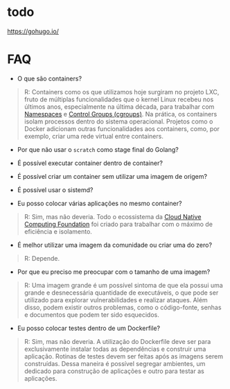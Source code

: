 # todo

https://gohugo.io/

# FAQ

- O que são containers?

> R: Containers como os que utilizamos hoje surgiram no projeto LXC, fruto de múltiplas funcionalidades que o kernel Linux recebeu nos últimos anos, especialmente na última década, para trabalhar com [Namespaces](https://medium.com/@teddyking/linux-namespaces-850489d3ccf) e [Control Groups (cgroups)](https://github.com/torvalds/linux/blob/master/Documentation/admin-guide/cgroup-v2.rst). Na prática, os containers isolam processos dentro do sistema operacional. Projetos como o Docker adicionam outras funcionalidades aos containers, como, por exemplo, criar uma rede virtual entre containers.

- Por que não usar o `scratch` como stage final do Golang?


- É possível executar container dentro de container?

- É possível criar um container sem utilizar uma imagem de origem?

- É possível usar o sistemd?

- Eu posso colocar várias aplicações no mesmo container?

> R: Sim, mas não deveria. Todo o ecossistema da [Cloud Native Computing Foundation](https://www.cncf.io/) foi criado para trabalhar com o máximo de eficiência e isolamento.

- É melhor utilizar uma imagem da comunidade ou criar uma do zero?

> R: Depende.

- Por que eu preciso me preocupar com o tamanho de uma imagem?

> R: Uma imagem grande é um possível sintoma de que ela possui uma grande e desnecessária quantidade de executáveis, o que pode ser utilizado para explorar vulnerabilidades e realizar ataques. Além disso, podem existir outros problemas, como o código-fonte, senhas e documentos que podem ter sido esquecidos.

- Eu posso colocar testes dentro de um Dockerfile?

> R: Sim, mas não deveria. A utilização do Dockerfile deve ser para exclusivamente instalar todas as dependências e construir uma aplicação. Rotinas de testes devem ser feitas após as imagens serem construídas. Dessa maneira é possível segregar ambientes, um dedicado para construção de aplicações e outro para testar as aplicações.

